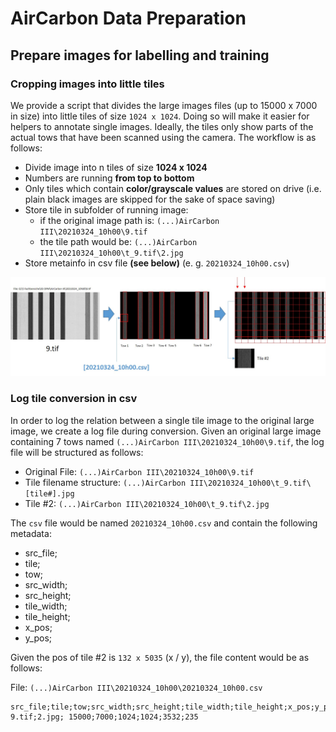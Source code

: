 # AirCarbon Data Preparation

## Prepare images for labelling and training 

### Cropping images into little tiles

We provide a script that divides the large images files (up to 15000 x 7000 in size) into little tiles of size `1024 x 1024`.
Doing so will make it easier for helpers to annotate single images. Ideally, the tiles only show parts of the actual tows that have been scanned using the camera. The workflow is as follows:

* Divide image into n tiles of size __1024 x 1024__
* Numbers are running __from top to bottom__
* Only tiles which contain __color/grayscale values__ are stored on drive (i.e. plain black images are skipped for the sake of space saving)
* Store tile in subfolder of running image:
  * if the original image path is: `(...)AirCarbon III\20210324_10h00\9.tif`
  * the tile path would be: `(...)AirCarbon III\20210324_10h00\t_9.tif\2.jpg`
* Store metainfo in csv file __(see below)__ (e. g. `20210324_10h00.csv`)

![Tile Conversion Workflow](tile_conversion_workflow.jpg)

### Log tile conversion in csv

In order to log the relation between a single tile image to the original large image, we create a log file during conversion.
Given an original large image containing 7 tows named `(...)AirCarbon III\20210324_10h00\9.tif`, the log file will be structured as follows:

* Original File: `(...)AirCarbon III\20210324_10h00\9.tif` 
* Tile filename structure: `(...)AirCarbon III\20210324_10h00\t_9.tif\[tile#].jpg` 
* Tile #2: ``(...)AirCarbon III\20210324_10h00\t_9.tif\2.jpg`` 

The `csv` file would be named `20210324_10h00.csv` and contain the following metadata:

* src_file;
* tile;
* tow;
* src_width;
* src_height;
* tile_width;
* tile_height;
* x_pos;
* y_pos;

Given the pos of tile #2 is `132 x 5035` (x / y), the file content would be as follows:

File: `(...)AirCarbon III\20210324_10h00\20210324_10h00.csv`
```
src_file;tile;tow;src_width;src_height;tile_width;tile_height;x_pos;y_pos;
9.tif;2.jpg; 15000;7000;1024;1024;3532;235
```